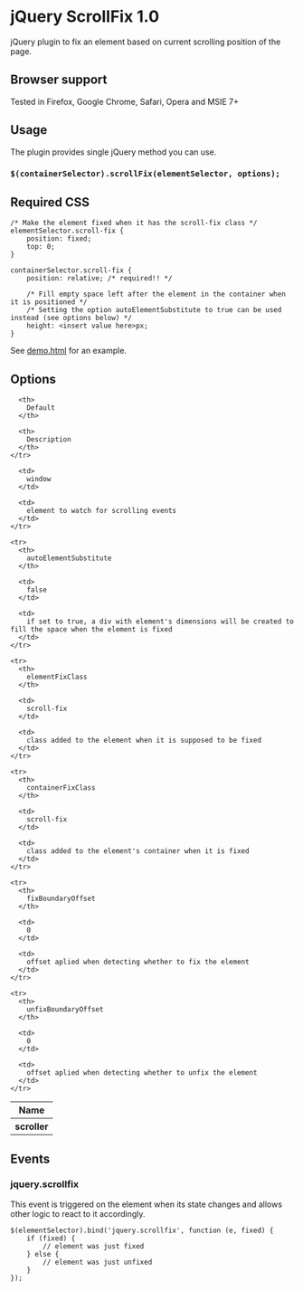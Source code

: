 # jQuery ScrollFix 1.0

jQuery plugin to fix an element based on current scrolling position of the page.

## Browser support

Tested in Firefox, Google Chrome, Safari, Opera and MSIE 7+

## Usage

The plugin provides single jQuery method you can use.

### `$(containerSelector).scrollFix(elementSelector, options);`

## Required CSS

    /* Make the element fixed when it has the scroll-fix class */
    elementSelector.scroll-fix {
        position: fixed;
        top: 0;
    }

    containerSelector.scroll-fix {
        position: relative; /* required!! */

        /* Fill empty space left after the element in the container when it is positioned */
        /* Setting the option autoElementSubstitute to true can be used instead (see options below) */
        height: <insert value here>px;
    }

See [demo.html](demo.html) for an example.


## Options

<table>
  <thead>
    <tr>
      <th>
        Name
      </th>
      
      <th>
        Default
      </th>
      
      <th>
        Description
      </th>
    </tr>
  </thead>
  
  <tbody>
    <tr>
      <th>
        scroller
      </th>
      
      <td>
        window
      </td>
      
      <td>
        element to watch for scrolling events
      </td>
    </tr>

    <tr>
      <th>
        autoElementSubstitute
      </th>
      
      <td>
        false
      </td>
      
      <td>
        if set to true, a div with element's dimensions will be created to fill the space when the element is fixed
      </td>
    </tr>

    <tr>
      <th>
        elementFixClass
      </th>
      
      <td>
        scroll-fix
      </td>
      
      <td>
        class added to the element when it is supposed to be fixed
      </td>
    </tr>

    <tr>
      <th>
        containerFixClass
      </th>
      
      <td>
        scroll-fix
      </td>
      
      <td>
        class added to the element's container when it is fixed
      </td>
    </tr>

    <tr>
      <th>
        fixBoundaryOffset
      </th>
      
      <td>
        0
      </td>
      
      <td>
        offset aplied when detecting whether to fix the element
      </td>
    </tr>

    <tr>
      <th>
        unfixBoundaryOffset
      </th>
      
      <td>
        0
      </td>
      
      <td>
        offset aplied when detecting whether to unfix the element
      </td>
    </tr>
  </tbody>
</table>

## Events

### jquery.scrollfix

This event is triggered on the element when its state changes and allows other logic to react to it accordingly.

    $(elementSelector).bind('jquery.scrollfix', function (e, fixed) {
        if (fixed) {
            // element was just fixed
        } else {
            // element was just unfixed
        }
    });
